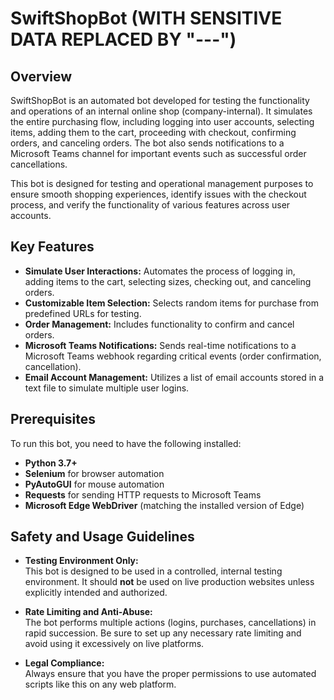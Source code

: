 # SwiftShopBot (WITH SENSITIVE DATA REPLACED BY "---")

## Overview

SwiftShopBot is an automated bot developed for testing the functionality and operations of an internal online shop (company-internal). It simulates the entire purchasing flow, including logging into user accounts, selecting items, adding them to the cart, proceeding with checkout, confirming orders, and canceling orders. The bot also sends notifications to a Microsoft Teams channel for important events such as successful order cancellations.

This bot is designed for testing and operational management purposes to ensure smooth shopping experiences, identify issues with the checkout process, and verify the functionality of various features across user accounts.

## Key Features

- **Simulate User Interactions:** Automates the process of logging in, adding items to the cart, selecting sizes, checking out, and canceling orders.
- **Customizable Item Selection:** Selects random items for purchase from predefined URLs for testing.
- **Order Management:** Includes functionality to confirm and cancel orders.
- **Microsoft Teams Notifications:** Sends real-time notifications to a Microsoft Teams webhook regarding critical events (order confirmation, cancellation).
- **Email Account Management:** Utilizes a list of email accounts stored in a text file to simulate multiple user logins.

## Prerequisites

To run this bot, you need to have the following installed:

- **Python 3.7+**
- **Selenium** for browser automation  
- **PyAutoGUI** for mouse automation  
- **Requests** for sending HTTP requests to Microsoft Teams  
- **Microsoft Edge WebDriver** (matching the installed version of Edge)

## Safety and Usage Guidelines

- **Testing Environment Only:**  
  This bot is designed to be used in a controlled, internal testing environment. It should **not** be used on live production websites unless explicitly intended and authorized.

- **Rate Limiting and Anti-Abuse:**  
  The bot performs multiple actions (logins, purchases, cancellations) in rapid succession. Be sure to set up any necessary rate limiting and avoid using it excessively on live platforms.

- **Legal Compliance:**  
  Always ensure that you have the proper permissions to use automated scripts like this on any web platform.
